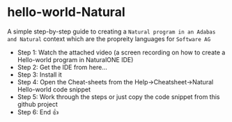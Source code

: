 # hello-world-Natural
A simple step-by-step guide to creating a `Natural program in an Adabas and Natural` context which are the propreity languages for `Software AG`


- Step 1: Watch the attached video (a screen recording on how to create a Hello-world program in NaturalONE IDE)
- Step 2: Get the IDE from here...
- Step 3: Install it
- Step 4: Open the Cheat-sheets from the Help->Cheatsheet->Natural Hello-world code snippet
- Step 5: Work through the steps or just copy the code snippet from this github project
- Step 6: End :+1:

	
